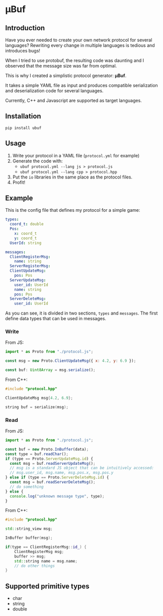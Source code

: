 # μBuf

## Introduction

Have you ever needed to create your own network protocol for several languages?
Rewriting every change in multiple languages is tedious and introduces bugs!

When I tried to use protobuf, the resulting code was daunting and I observed that the message size was far from optimal.

This is why I created a simplistic protocol generator: **μBuf**.

It takes a simple YAML file as input and produces compatible serialization and deserialization code for several languages.

Currently, C++ and Javascript are supported as target languages.

## Installation

    pip install ubuf

## Usage

1. Write your protocol in a YAML file (`protocol.yml` for example)
2. Generate the code with:
   - `ubuf protocol.yml --lang js > protocol.js`
   - `ubuf protocol.yml --lang cpp > protocol.hpp`
3. Put the `io` libraries in the same place as the protocol files.
4. Profit!

## Example

This is the config file that defines my protocol for a simple game:

```yml
types:
  coord_t: double
  Pos:
    x: coord_t
    y: coord_t
  UserId: string

messages:
  ClientRegisterMsg:
    name: string
  ServerRegisterMsg:
  ClientUpdateMsg:
    pos: Pos
  ServerUpdateMsg:
    user_id: UserId
    name: string
    pos: Pos
  ServerDeleteMsg:
    user_id: UserId
```

As you can see, it is divided in two sections, `types` and `messages`. The first define data types that can be used in messages.

### Write

From JS:

```js
import * as Proto from "./protocol.js";

const msg = new Proto.ClientUpdateMsg({ x: 4.2, y: 6.9 });

const buf: Uint8Array = msg.serialize();
```

From C++:

```c++
#include "protocol.hpp"

ClientUpdateMsg msg{4.2, 6.9};

string buf = serialize(msg);
```

### Read

From JS:

```js
import * as Proto from "./protocol.js";

const buf = new Proto.InBuffer(data);
const type = buf.readChar();
if (type == Proto.ServerUpdateMsg.id) {
  const msg = buf.readServerUpdateMsg();
  // msg is a standard JS object that can be intuitively accessed:
  // msg.user_id, msg.name, msg.pos.x, msg.pos.y
} else if (type == Proto.ServerDeleteMsg.id) {
  const msg = buf.readServerDeleteMsg();
  // do something
} else {
  console.log("unknown message type", type);
}
```

From C++:

```c++
#include "protocol.hpp"

std::string_view msg;

InBuffer buffer(msg);

if(type == ClientRegisterMsg::id_) {
    ClientRegisterMsg msg;
    buffer >> msg;
    std::string name = msg.name;
    // do other things
}
```

## Supported primitive types

- char
- string
- double
